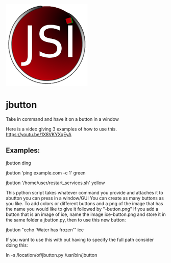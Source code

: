 ![alt text](https://github.com/J216/simple_tag_replace/raw/master/jsi-logo-256.png "JSI Logo")
# jbutton
Take in command and have it on a button in a window

Here is a video giving 3 examples of how to use this.
https://youtu.be/1X8VKYXqEyA

## Examples:

jbutton ding

jbutton 'ping example.com -c 1' green

jbutton '/home/user/restart_services.sh' yellow

This python script takes whatever command you provide and attaches it to abutton you can press in a window/GUI
You can create as many buttons as you like.
To add colors or different buttons and a png of the image that has the name you would like to give it followed by "-button.png"
If you add a button that is an image of ice, name the image ice-button.png and store it in the same folder a jbutton.py, then to use this new button:

jbutton "echo 'Water has frozen'" ice

If you want to use this with out having to specify the full path consider doing this: 

ln -s /location/of/jbutton.py /usr/bin/jbutton
